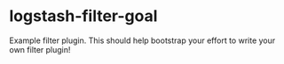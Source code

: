 # logstash-filter-goal
Example filter plugin. This should help bootstrap your effort to write your own filter plugin!
